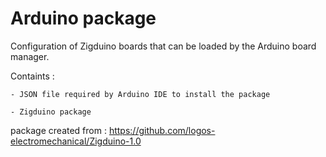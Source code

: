 # Arduino package
Configuration of Zigduino boards that can be loaded by the Arduino board manager. 

Containts :

	- JSON file required by Arduino IDE to install the package
 
	- Zigduino package


package created from :  https://github.com/logos-electromechanical/Zigduino-1.0

